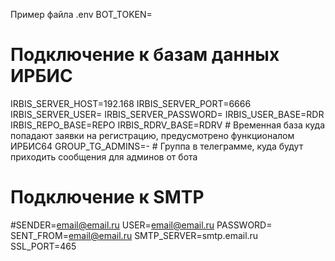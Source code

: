 Пример файла .env
BOT_TOKEN=
# Подключение к базам данных ИРБИС
IRBIS_SERVER_HOST=192.168
IRBIS_SERVER_PORT=6666
IRBIS_SERVER_USER=
IRBIS_SERVER_PASSWORD=
IRBIS_USER_BASE=RDR
IRBIS_REPO_BASE=REPO
IRBIS_RDRV_BASE=RDRV # Временная база куда попадают заявки на регистрацию, предусмотрено функционалом ИРБИС64
GROUP_TG_ADMINS=- # Группа в телеграмме, куда будут приходить сообщения для админов от бота
# Подключение к SMTP
#SENDER=email@email.ru
USER=email@email.ru
PASSWORD=
SENT_FROM=email@email.ru
SMTP_SERVER=smtp.email.ru
SSL_PORT=465